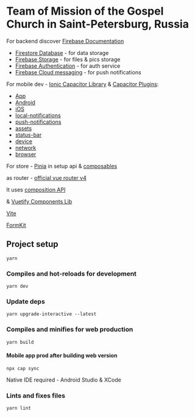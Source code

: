 # Team of Mission of the Gospel Church in Saint-Petersburg, Russia

For backend discover  [Firebase Documentation](https://firebase.google.com/docs?authuser=0&hl=en)

- [Firestore Database](https://firebase.google.com/docs/firestore?hl=en&authuser=0) - for data storage
- [Firebase Storage](https://firebase.google.com/docs/storage?hl=en&authuser=0) - for files & pics storage
- [Firebase Authentication](https://firebase.google.com/docs/auth/web/start?hl=en&authuser=0) - for auth service
- [Firebase Cloud messaging](https://firebase.google.com/docs/cloud-messaging/js/client?authuser=0&hl=en) - for push notifications

For mobile dev - [Ionic Capacitor Library](https://capacitorjs.com/) & [Capacitor Plugins](https://capacitorjs.com/docs/apis):

- [App](https://capacitorjs.com/docs/apis/app)
- [Android](https://capacitorjs.com/docs/android)
- [iOS](https://capacitorjs.com/docs/ios)
- [local-notifications](https://capacitorjs.com/docs/apis/local-notifications)
- [push-notifications](https://capacitorjs.com/docs/apis/push-notifications)
- [assets](https://www.npmjs.com/package/@capacitor/assets)
- [status-bar](https://capacitorjs.com/docs/apis/status-bar)
- [device](https://capacitorjs.com/docs/apis/device)
- [network](https://capacitorjs.com/docs/apis/network)
- [browser](https://capacitorjs.com/docs/apis/browser)

For store - [Pinia](https://pinia.vuejs.org/) in setup api & [composables](https://vuejs.org/guide/reusability/composables.html)

as router - [official vue router v4](https://router.vuejs.org/guide/)

It uses [composition API](https://vuejs.org/guide/introduction.html#composition-api)

& [Vuetify Components Lib](https://vuetifyjs.com/en/getting-started/release-notes/)

[Vite](https://vitejs.dev/)

[FormKit](https://formkit.com/)


## Project setup
```
yarn
```
### Compiles and hot-reloads for development
```
yarn dev
```
### Update deps
```
yarn upgrade-interactive --latest
```
### Compiles and minifies for web production 
```
yarn build
```
#### Mobile app prod after building web version
```
npx cap sync 
```
Native IDE required - Android Studio & XCode
### Lints and fixes files
```
yarn lint
```
